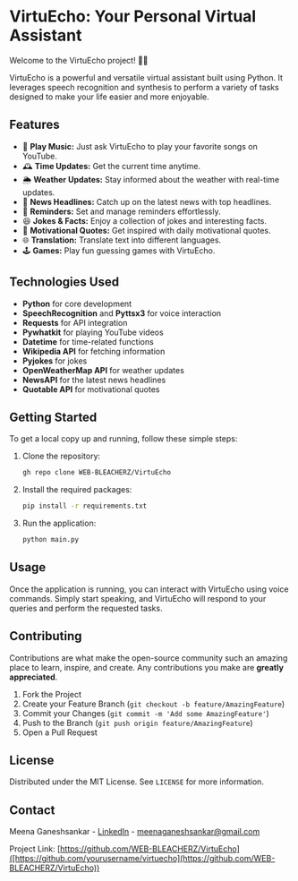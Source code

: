 
# VirtuEcho: Your Personal Virtual Assistant

Welcome to the VirtuEcho project! 🤖✨

VirtuEcho is a powerful and versatile virtual assistant built using Python. It leverages speech recognition and synthesis to perform a variety of tasks designed to make your life easier and more enjoyable.

## Features

- 🎵 **Play Music:** Just ask VirtuEcho to play your favorite songs on YouTube.
- 🕰️ **Time Updates:** Get the current time anytime.
- 🌦️ **Weather Updates:** Stay informed about the weather with real-time updates.
- 📰 **News Headlines:** Catch up on the latest news with top headlines.
- 📅 **Reminders:** Set and manage reminders effortlessly.
- 😆 **Jokes & Facts:** Enjoy a collection of jokes and interesting facts.
- 📖 **Motivational Quotes:** Get inspired with daily motivational quotes.
- 🌐 **Translation:** Translate text into different languages.
- 🕹️ **Games:** Play fun guessing games with VirtuEcho.

## Technologies Used

- **Python** for core development
- **SpeechRecognition** and **Pyttsx3** for voice interaction
- **Requests** for API integration
- **Pywhatkit** for playing YouTube videos
- **Datetime** for time-related functions
- **Wikipedia API** for fetching information
- **Pyjokes** for jokes
- **OpenWeatherMap API** for weather updates
- **NewsAPI** for the latest news headlines
- **Quotable API** for motivational quotes

## Getting Started

To get a local copy up and running, follow these simple steps:

1. Clone the repository:
   ```sh
   gh repo clone WEB-BLEACHERZ/VirtuEcho
   ```
2. Install the required packages:
   ```sh
   pip install -r requirements.txt
   ```
3. Run the application:
   ```sh
   python main.py
   ```

## Usage

Once the application is running, you can interact with VirtuEcho using voice commands. Simply start speaking, and VirtuEcho will respond to your queries and perform the requested tasks.

## Contributing

Contributions are what make the open-source community such an amazing place to learn, inspire, and create. Any contributions you make are **greatly appreciated**.

1. Fork the Project
2. Create your Feature Branch (`git checkout -b feature/AmazingFeature`)
3. Commit your Changes (`git commit -m 'Add some AmazingFeature'`)
4. Push to the Branch (`git push origin feature/AmazingFeature`)
5. Open a Pull Request

## License

Distributed under the MIT License. See `LICENSE` for more information.

## Contact

Meena Ganeshsankar - [LinkedIn]([https://www.linkedin.com/in/yourprofile](https://www.linkedin.com/in/meena-ganeshsankar/)) - meenaganeshsankar@gmail.com

Project Link: [https://github.com/WEB-BLEACHERZ/VirtuEcho]([https://github.com/yourusername/virtuecho](https://github.com/WEB-BLEACHERZ/VirtuEcho))

